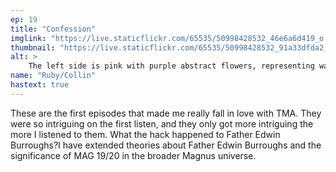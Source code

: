 ```yaml
---
ep: 19
title: "Confession"
imglink: "https://live.staticflickr.com/65535/50998428532_46e6a6d419_o.jpg"
thumbnail: "https://live.staticflickr.com/65535/50998428532_91a33dfda2_q.jpg"
alt: >
    The left side is pink with purple abstract flowers, representing wallpaper. The wallpaper ends in a jagged line. The right side is a brick pattern outlined in brown.The word &quot;Mentis&quot; is written in blue on the bricks.
name: "Ruby/Collin"
hastext: true
---
```

These are the first episodes that made me really fall in love with TMA. They were so intriguing on the first listen, and they only got more intriguing the more I listened to them. What the hack happened to Father Edwin Burroughs?I have extended theories about Father Edwin Burroughs and the significance of MAG 19/20 in the broader Magnus universe.
